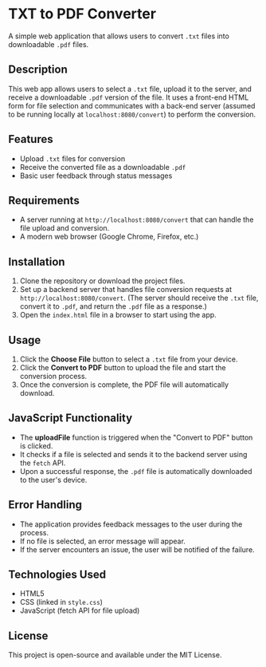 # TXT to PDF Converter

A simple web application that allows users to convert `.txt` files into downloadable `.pdf` files.

## Description

This web app allows users to select a `.txt` file, upload it to the server, and receive a downloadable `.pdf` version of the file. It uses a front-end HTML form for file selection and communicates with a back-end server (assumed to be running locally at `localhost:8080/convert`) to perform the conversion.

## Features

- Upload `.txt` files for conversion
- Receive the converted file as a downloadable `.pdf`
- Basic user feedback through status messages

## Requirements

- A server running at `http://localhost:8080/convert` that can handle the file upload and conversion.
- A modern web browser (Google Chrome, Firefox, etc.)

## Installation

1. Clone the repository or download the project files.
2. Set up a backend server that handles file conversion requests at `http://localhost:8080/convert`. (The server should receive the `.txt` file, convert it to `.pdf`, and return the `.pdf` file as a response.)
3. Open the `index.html` file in a browser to start using the app.

## Usage

1. Click the **Choose File** button to select a `.txt` file from your device.
2. Click the **Convert to PDF** button to upload the file and start the conversion process.
3. Once the conversion is complete, the PDF file will automatically download.

## JavaScript Functionality

- The **uploadFile** function is triggered when the "Convert to PDF" button is clicked.
- It checks if a file is selected and sends it to the backend server using the `fetch` API.
- Upon a successful response, the `.pdf` file is automatically downloaded to the user's device.

## Error Handling

- The application provides feedback messages to the user during the process.
- If no file is selected, an error message will appear.
- If the server encounters an issue, the user will be notified of the failure.

## Technologies Used

- HTML5
- CSS (linked in `style.css`)
- JavaScript (fetch API for file upload)

## License

This project is open-source and available under the MIT License.
